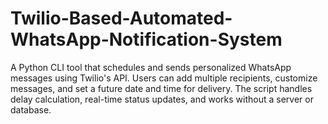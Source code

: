 # Twilio-Based-Automated-WhatsApp-Notification-System
A Python CLI tool that schedules and sends personalized WhatsApp messages using Twilio's API. Users can add multiple recipients, customize messages, and set a future date and time for delivery. The script handles delay calculation, real-time status updates, and works without a server or database.
